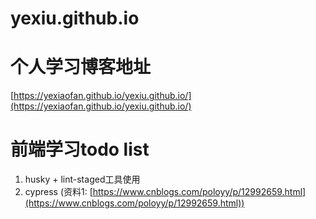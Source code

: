 # yexiu.github.io

# 个人学习博客地址

[https://yexiaofan.github.io/yexiu.github.io/](https://yexiaofan.github.io/yexiu.github.io/)

# 前端学习todo list

1. husky + lint-staged工具使用
2. cypress (资料1: [https://www.cnblogs.com/poloyy/p/12992659.html](https://www.cnblogs.com/poloyy/p/12992659.html))
